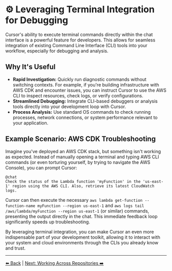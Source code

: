 # ⚙️ Leveraging Terminal Integration for Debugging

Cursor's ability to execute terminal commands directly within the chat interface is a powerful feature for developers. This allows for seamless integration of existing Command Line Interface (CLI) tools into your workflow, especially for debugging and analysis.

## Why It's Useful

-   **Rapid Investigation:** Quickly run diagnostic commands without switching contexts. For example, if you're building infrastructure with AWS CDK and encounter issues, you can instruct Cursor to use the AWS CLI to inspect resources, check logs, or verify configurations.
-   **Streamlined Debugging:** Integrate CLI-based debuggers or analysis tools directly into your development loop with Cursor.
-   **Process Analysis:** Use standard OS commands to check running processes, network connections, or system performance relevant to your application.

## Example Scenario: AWS CDK Troubleshooting

Imagine you've deployed an AWS CDK stack, but something isn't working as expected. Instead of manually opening a terminal and typing AWS CLI commands (or even torturing yourself, by trying to navigate the AWS Console), you can prompt Cursor:

```
@chat
Check the status of the Lambda function 'myFunction' in the 'us-east-1' region using the AWS CLI. Also, retrieve its latest CloudWatch logs.
```

Cursor can then execute the necessary `aws lambda get-function --function-name myFunction --region us-east-1` and `aws logs tail /aws/lambda/myFunction --region us-east-1` (or similar) commands, presenting the output directly in the chat. This immediate feedback loop significantly speeds up troubleshooting.

By leveraging terminal integration, you can make Cursor an even more indispensable part of your development toolkit, allowing it to interact with your system and cloud environments through the CLIs you already know and trust.

---

[⬅️ Back](../../README.md) | [Next: Working Across Repositories ➡️](./05-Working-Across-Repositories.md) 
